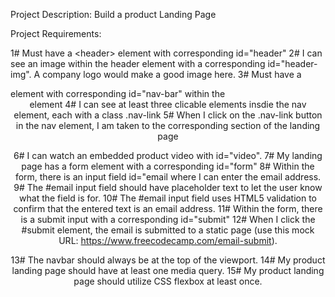Project Description:
Build a product Landing Page

Project Requirements:

1#	Must have a \<header> element with corresponding id="header"
2#	I can see an image within the header element with a corresponding id="header-img". A company logo would make a good image here.
3#	Must have a <nav> element with corresponding id="nav-bar" within the <header> element
4#    	I can see at least three clicable elements insdie the nav element, each with a class .nav-link
5#  	When I click on the .nav-link button in the nav element, I am taken to the corresponding section of the landing page

6#	I can watch an embedded product video with id="video".
7#	My landing page has a form element with a corresponding id="form"
8#	Within the form, there is an input field id="email where I can enter the email address.
9#	The #email input field should have placeholder text to let the user know what the field is for.
10#	The #email input field uses HTML5 validation to confirm that the entered text is an email address.
11#	Within the form, there is a submit input with a corresponding id="submit"
12#	When I click the #submit element, the email is submitted to a static page (use this mock URL: https://www.freecodecamp.com/email-submit).

13#	The navbar should always be at the top of the viewport.
14#	My product landing page should have at least one media query.
15#	My product landing page should utilize CSS flexbox at least once.


